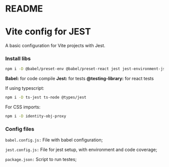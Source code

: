 # README

# Vite config for JEST

A basic configuration for Vite projects with Jest.

### Install libs

```bash
npm i -D @babel/preset-env @babel/preset-react jest jest-environment-jsdom @testing-library/react @testing-library/user-event @testing-library/jest-dom
```

**Babel:** for code compile 
**Jest:** for tests 
**@testing-library:** for react tests

If using typescript:

```bash
npm i -D ts-jest ts-node @types/jest
```

For CSS imports:

```bash
npm i -D identity-obj-proxy
```

### Config files

`babel.config.js:`  File with babel configuration;

`jest.config.js:`  File for jest setup, with environment and code coverage;

`package.json:`  Script to run testes;
